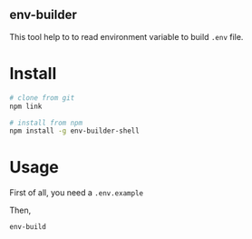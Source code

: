 env-builder
---
This tool help to to read environment variable to build `.env` file.

# Install
```bash
# clone from git
npm link

# install from npm
npm install -g env-builder-shell
```

# Usage
First of all, you need a `.env.example`

Then,
```bash
env-build
```
